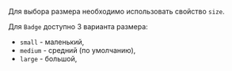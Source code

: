 Для выбора размера необходимо использовать свойство `size`.

Для `Badge` доступно 3 варианта размера:

- `small` - маленький,
- `medium` - средний (по умолчанию),
- `large` - большой,

